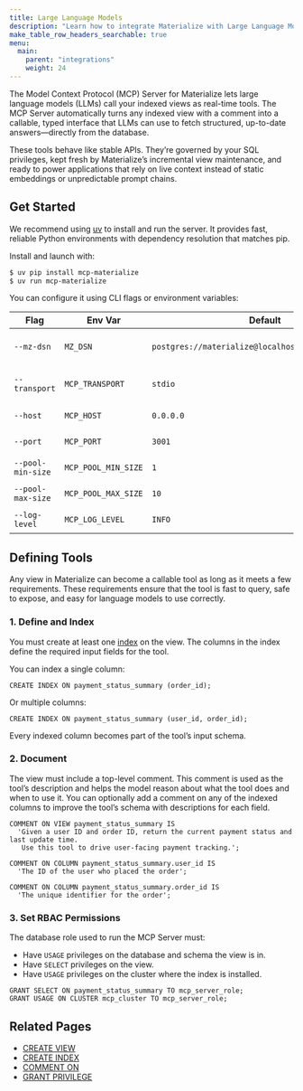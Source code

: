 ```yaml
---
title: Large Language Models
description: "Learn how to integrate Materialize with Large Language Models (LLMs) using MCP"
make_table_row_headers_searchable: true
menu:
  main:
    parent: "integrations"
    weight: 24
---
```


The Model Context Protocol (MCP) Server for Materialize lets large language models (LLMs) call your indexed views as real-time tools.
The MCP Server automatically turns any indexed view with a comment into a callable, typed interface that LLMs can use to fetch structured, up-to-date answers—directly from the database.

These tools behave like stable APIs.
They’re governed by your SQL privileges, kept fresh by Materialize’s incremental view maintenance, and ready to power applications that rely on live context instead of static embeddings or unpredictable prompt chains.

## Get Started

We recommend using [uv](https://docs.astral.sh/uv/) to install and run the server. It provides fast, reliable Python environments with dependency resolution that matches pip.

Install and launch with:

```bash
$ uv pip install mcp-materialize
$ uv run mcp-materialize
```

You can configure it using CLI flags or environment variables:

| Flag              | Env Var             | Default                                               | Description                           |
| ----------------- | ------------------- | ----------------------------------------------------- | ------------------------------------- |
| `--mz-dsn`        | `MZ_DSN`            | `postgres://materialize@localhost:6875/materialize`   | Materialize connection string         |
| `--transport`     | `MCP_TRANSPORT`     | `stdio`                                               | Communication mode (`stdio` or `sse`) |
| `--host`          | `MCP_HOST`          | `0.0.0.0`                                             | Host for `sse` mode                   |
| `--port`          | `MCP_PORT`          | `3001`                                                | Port for `sse` mode                   |
| `--pool-min-size` | `MCP_POOL_MIN_SIZE` | `1`                                                   | Minimum DB pool size                  |
| `--pool-max-size` | `MCP_POOL_MAX_SIZE` | `10`                                                  | Maximum DB pool size                  |
| `--log-level`     | `MCP_LOG_LEVEL`     | `INFO`                                                | Logging verbosity                     |



## Defining Tools

Any view in Materialize can become a callable tool as long as it meets a few requirements.
These requirements ensure that the tool is fast to query, safe to expose, and easy for language models to use correctly.

### 1. Define and Index

You must create at least one [index](/concepts/indexes/) on the view. The columns in the index define the required input fields for the tool.

You can index a single column:

```mzsql
CREATE INDEX ON payment_status_summary (order_id);
```

Or multiple columns:

```mzsql
CREATE INDEX ON payment_status_summary (user_id, order_id);
```

Every indexed column becomes part of the tool’s input schema.

### 2. Document

The view must include a top-level comment.
This comment is used as the tool’s description and helps the model reason about what the tool does and when to use it.
You can optionally add a comment on any of the indexed columns to improve the tool’s schema with descriptions for each field.

```mzsql
COMMENT ON VIEW payment_status_summary IS
  'Given a user ID and order ID, return the current payment status and last update time.
   Use this tool to drive user-facing payment tracking.';

COMMENT ON COLUMN payment_status_summary.user_id IS
  'The ID of the user who placed the order';

COMMENT ON COLUMN payment_status_summary.order_id IS
  'The unique identifier for the order';
```

### 3. Set RBAC Permissions

The database role used to run the MCP Server must:

* Have `USAGE` privileges on the database and schema the view is in.
* Have `SELECT` privileges on the view.
* Have `USAGE` privileges on the cluster where the index is installed.

```mzsql
GRANT SELECT ON payment_status_summary TO mcp_server_role;
GRANT USAGE ON CLUSTER mcp_cluster TO mcp_server_role;
```

## Related Pages

* [CREATE VIEW](/sql/create-view)
* [CREATE INDEX](/sql/create-index)
* [COMMENT ON](/sql/comment-on)
* [GRANT PRIVILEGE](/sql/grant-privilege)
